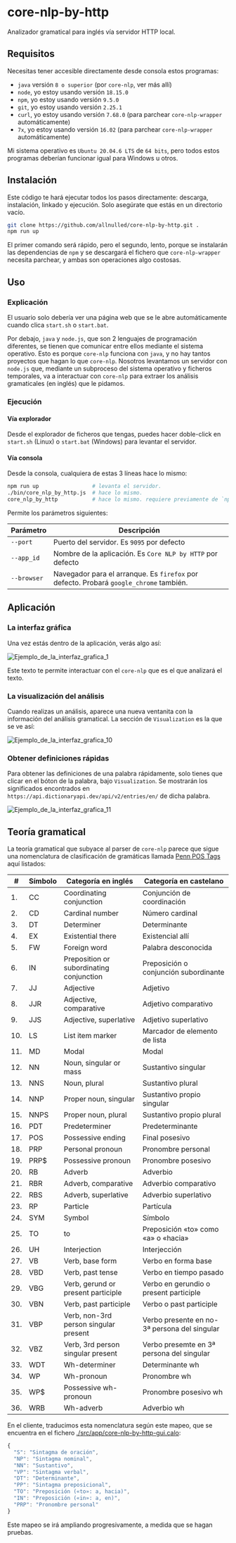 # core-nlp-by-http

Analizador gramatical para inglés vía servidor HTTP local.

## Requisitos

Necesitas tener accesible directamente desde consola estos programas:

  - `java` versión `8 o superior` (por `core-nlp`, ver más allí)
  - `node`, yo estoy usando versión `18.15.0`
  - `npm`, yo estoy usando versión `9.5.0`
  - `git`, yo estoy usando versión `2.25.1`
  - `curl`, yo estoy usando versión `7.68.0` (para parchear `core-nlp-wrapper` automáticamente)
  - `7x`, yo estoy usando versión `16.02` (para parchear `core-nlp-wrapper` automáticamente)

Mi sistema operativo es `Ubuntu 20.04.6 LTS` de `64 bits`, pero todos estos programas deberían funcionar igual para Windows u otros.

## Instalación

Este código te hará ejecutar todos los pasos directamente: descarga, instalación, linkado y ejecución. Solo asegúrate que estás en un directorio vacío.

```sh
git clone https://github.com/allnulled/core-nlp-by-http.git .
npm run up
```

El primer comando será rápido, pero el segundo, lento, porque se instalarán las dependencias de `npm` y se descargará el fichero que `core-nlp-wrapper` necesita parchear, y ambas son operaciones algo costosas.

## Uso

### Explicación

El usuario solo debería ver una página web que se le abre automáticamente cuando clica `start.sh` o `start.bat`. 

Por debajo, `java` y `node.js`, que son 2 lenguajes de programación diferentes, se tienen que comunicar entre ellos mediante el sistema operativo. Esto es porque `core-nlp` funciona con `java`, y no hay tantos proyectos que hagan lo que `core-nlp`. Nosotros levantamos un servidor con `node.js` que, mediante un subproceso del sistema operativo y ficheros temporales, va a interactuar con `core-nlp` para extraer los análisis gramaticales (en inglés) que le pidamos.


### Ejecución

#### Vía explorador

Desde el explorador de ficheros que tengas, puedes hacer doble-click en `start.sh` (Linux) o `start.bat` (Windows) para levantar el servidor.

#### Vía consola

Desde la consola, cualquiera de estas 3 líneas hace lo mismo:

```sh
npm run up                 # levanta el servidor.
./bin/core_nlp_by_http.js  # hace lo mismo.
core_nlp_by_http           # hace lo mismo. requiere previamente de `npm link`
```

Permite los parámetros siguientes:

| Parámetro | Descripción |
| --------- | ----------- |
| `--port`  | Puerto del servidor. Es `9095` por defecto |
| `--app_id` | Nombre de la aplicación. Es `Core NLP by HTTP` por defecto |
| `--browser` | Navegador para el arranque. Es `firefox` por defecto. Probará `google_chrome` también. |

## Aplicación

### La interfaz gráfica

Una vez estás dentro de la aplicación, verás algo así:

![Ejemplo_de_la_interfaz_grafica_1](./dev/core_nlp_by_http_gui.png)

Este texto te permite interactuar con el `core-nlp` que es el que analizará el texto.

### La visualización del análisis

Cuando realizas un análisis, aparece una nueva ventanita con la información del análisis gramatical. La sección de `Visualization` es la que se ve así:

![Ejemplo_de_la_interfaz_grafica_10](./dev/core_nlp_by_http_gui_10.png)

### Obtener definiciones rápidas

Para obtener las definiciones de una palabra rápidamente, solo tienes que clicar en el bóton de la palabra, bajo `Visualization`. Se mostrarán los significados encontrados en `https://api.dictionaryapi.dev/api/v2/entries/en/` de dicha palabra.

![Ejemplo_de_la_interfaz_grafica_11](./dev/core_nlp_by_http_gui_11.png)

## Teoría gramatical

La teoría gramatical que subyace al parser de `core-nlp` parece que sigue una nomenclatura de clasificación de gramáticas llamada [Penn POS Tags](https://cs.nyu.edu/~grishman/jet/guide/PennPOS.html) aquí listados:

| # | Símbolo | Categoría en inglés | Categoría en castelano |
| - | --- | --- | --- |
| 1. | CC | Coordinating conjunction | Conjunción de coordinación |
| 2. | CD | Cardinal number | Número cardinal |
| 3. | DT | Determiner | Determinante |
| 4. | EX | Existential there | Existencial allí |
| 5. | FW | Foreign word | Palabra desconocida |
| 6. | IN | Preposition or subordinating conjunction | Preposición o conjunción subordinante |
| 7. | JJ | Adjective | Adjetivo |
| 8. | JJR | Adjective, comparative | Adjetivo comparativo |
| 9. | JJS | Adjective, superlative | Adjetivo superlativo |
| 10. | LS | List item marker | Marcador de elemento de lista |
| 11. | MD | Modal | Modal |
| 12. | NN | Noun, singular or mass | Sustantivo singular |
| 13. | NNS | Noun, plural | Sustantivo plural |
| 14. | NNP | Proper noun, singular | Sustantivo propio singular |
| 15. | NNPS | Proper noun, plural | Sustantivo propio plural |
| 16. | PDT | Predeterminer | Predeterminante |
| 17. | POS | Possessive ending | Final posesivo |
| 18. | PRP | Personal pronoun | Pronombre personal |
| 19. | PRP\$ | Possessive pronoun | Pronombre posesivo |
| 20. | RB | Adverb | Adverbio |
| 21. | RBR | Adverb, comparative | Adverbio comparativo |
| 22. | RBS | Adverb, superlative | Adverbio superlativo |
| 23. | RP | Particle | Partícula |
| 24. | SYM | Symbol | Símbolo |
| 25. | TO | to | Preposición «to» como «a» o «hacia» |
| 26. | UH | Interjection | Interjección |
| 27. | VB | Verb, base form | Verbo en forma base |
| 28. | VBD | Verb, past tense | Verbo en tiempo pasado |
| 29. | VBG | Verb, gerund or present participle | Verbo en gerundio o present participle |
| 30. | VBN | Verb, past participle | Verbo o past participle |
| 31. | VBP | Verb, non-3rd person singular present | Verbo presente en no-3ª persona del singular |
| 32. | VBZ | Verb, 3rd person singular present | Verbo presemte en 3ª persona del singular |
| 33. | WDT | Wh-determiner | Determinante wh |
| 34. | WP | Wh-pronoun | Pronombre wh |
| 35. | WP$ | Possessive wh-pronoun | Pronombre posesivo wh |
| 36. | WRB | Wh-adverb | Adverbio wh |


En el cliente, traducimos esta nomenclatura según este mapeo, que se encuentra en el fichero [./src/app/core-nlp-by-http-gui.calo](#):

```js
{
  "S": "Sintagma de oración",
  "NP": "Sintagma nominal",
  "NN": "Sustantivo",
  "VP": "Sintagma verbal",
  "DT": "Determinante",
  "PP": "Sintagma preposicional",
  "TO": "Preposición («to»: a, hacia)",
  "IN": "Preposición («in»: a, en)",
  "PRP": "Pronombre personal"
}
```

Este mapeo se irá ampliando progresivamente, a medida que se hagan pruebas.